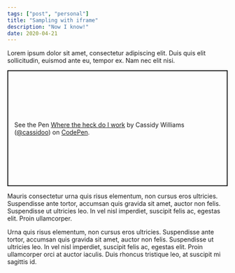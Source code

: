 ```yaml
---
tags: ["post", "personal"]
title: "Sampling with iframe"
description: "Now I know!"
date: 2020-04-21
---
```


Lorem ipsum dolor sit amet, consectetur adipiscing elit. Duis quis elit sollicitudin, euismod ante eu, tempor ex. Nam nec elit nisi.

<p class="codepen" data-height="265" data-theme-id="dark" data-default-tab="css,result" data-user="cassidoo" data-slug-hash="GRpNBmG" style="height: 265px; box-sizing: border-box; display: flex; align-items: center; justify-content: center; border: 2px solid; margin: 1em 0; padding: 1em;" data-pen-title="Where the heck do I work">
  <span>See the Pen <a href="https://codepen.io/cassidoo/pen/GRpNBmG">
  Where the heck do I work</a> by Cassidy Williams (<a href="https://codepen.io/cassidoo">@cassidoo</a>)
  on <a href="https://codepen.io">CodePen</a>.</span>
</p>
<script async src="https://static.codepen.io/assets/embed/ei.js"></script>

Mauris consectetur urna quis risus elementum, non cursus eros ultricies. Suspendisse ante tortor, accumsan quis gravida sit amet, auctor non felis. Suspendisse ut ultricies leo. In vel nisl imperdiet, suscipit felis ac, egestas elit. Proin ullamcorper.

Urna quis risus elementum, non cursus eros ultricies. Suspendisse ante tortor, accumsan quis gravida sit amet, auctor non felis. Suspendisse ut ultricies leo. In vel nisl imperdiet, suscipit felis ac, egestas elit. Proin ullamcorper orci at auctor iaculis. Duis rhoncus tristique leo, at suscipit mi sagittis id.
